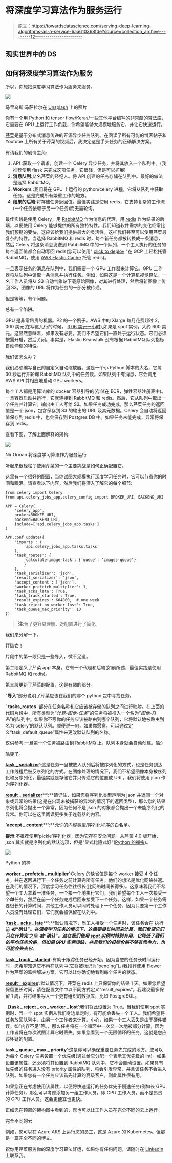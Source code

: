 # 将深度学习算法作为服务运行

> 原文：<https://towardsdatascience.com/serving-deep-learning-algorithms-as-a-service-6aa610368fde?source=collection_archive---------12----------------------->

## 现实世界中的 DS

## 如何将深度学习算法作为服务

所以，你想把深度学习算法作为服务来服务。

![](img/046b84e5dbe34224b64ba28003918570.png)

马里乌斯·马萨拉尔在 [Unsplash](https://unsplash.com?utm_source=medium&utm_medium=referral) 上的照片

你有一个用 Python 和 tensor flow/Keras/一些其他平台编写的非常酷的算法库，它需要在 GPU 上运行工作负载，你希望能够大规模地服务它，并让它快速运行。

[芹菜](https://docs.celeryproject.org/en/stable/)是基于分布式消息传递的开源异步任务队列。在阅读了所有可能的博客帖子和 Youtube 上所有关于芹菜的视频后，我决定这是手头任务的正确解决方案。

有请我们的剧情主角:

1.  API :获取一个请求，创建一个 Celery 异步任务，并将其放入一个队列中。(我推荐使用 flask 来完成这项任务，它很轻，但是可以扩展)
2.  **消息队列**:又名芹菜的经纪人。将 API 创建的任务存储在队列中。最好的做法是选择 RabbitMQ。
3.  **Workers** :我们将在 GPU 上运行的 python/celery 进程，它将从队列中获取任务。这是完成所有繁重工作的地方。
4.  **结果的后端**:将存储任务返回值。最佳实践是使用 redis，它支持复杂的工作流(一个任务依赖于另一个任务)而无需轮询。

最佳实践是使用 Celery，用 [RabbitMQ](https://www.rabbitmq.com/) 作为消息的代理，用 [redis](https://redis.io/) 作为结果的后端，以便使用 Celery 能够提供的所有独特特性。我们知道软件需求的变化经常比我们预期的要快，这应该给我们提供最大的灵活性，这样我们甚至可以使用芹菜最复杂的特性。当选择 RabbitMQ 和 redis 时，每个新任务都被转换成一条消息，然后 Celery 将这条消息发送到 RabbitMQ 中的一个队列，一个工人执行的任务的每个返回值都会自动写回 redis(您可以使用" [click to deploy](https://console.cloud.google.com/marketplace/details/google/rabbitmq?pli=1) "在 GCP 上轻松托管 RabbitMQ，使用 [AWS Elastic Cache](https://aws.amazon.com/elasticache/) 托管 redis)。

一旦表示任务的消息在队列中，我们需要一个 GPU 工作器来计算它。GPU 工作器将从队列中读取一条消息并执行任务。例如，如果这是一个计算机视觉算法，一名工作人员将从 S3 自动气象站下载原始图像，对其进行处理，然后将新图像上传回 S3。图像的 URL 将作为任务的一部分被传递。

但是等等，有个问题。

总有一个陷阱。

GPU 是非常昂贵的机器。P2 的一个例子。AWS 中的 Xlarge 每月花费超过 2，000 美元(在写这几行的时候， [3.06 美元一小时](https://aws.amazon.com/ec2/instance-types/p3/)),如果是 spot 实例，大约 600 美元。这显然意味着，如果没有必要，我们不希望它们一直处于运行状态。它们必须按需开启，然后关闭。事实是，Elastic Beanstalk 没有根据 RabbitMQ 队列指标自动伸缩的特性。

我们该怎么办？

我们必须编写自己的自定义自动缩放器。这是一个小 Python 脚本的大名，它每 30 秒运行并轮询 RabbitMQ 队列中的任务数。如果队列中有消息，它会调用 AWS API 并相应地启动 GPU workers。

每个工人都是用算法库的 docker 容器引导的(存储在 ECR，弹性容器注册表中)。一旦容器启动并运行，它就连接到 RabbitMQ 和 redis。然后，它从队列中取出一个任务并计算它。输出由工人写给 S3。如果任务成功完成，那么芹菜任务的返回值是一个 json，包含保存到 S3 的输出的 URL 及其元数据。Celery 会自动将返回值保存到 redis 中，也会保存到 Postgres DB 中。如果任务未能完成，异常将保存到 redis。

查看下图，了解上面解释的架构:

![](img/aa6700f0d1dc6951c0fe0386093326fa.png)

Nir Orman 将深度学习算法作为服务运行

听起来很轻松？使用芹菜的一个主要挑战是如何正确配置它。

这里有一个很好的配置，当你试图大规模执行深度学习任务时，它可以节省你的时间和眼泪。请查看以下内容，然后我们将深入了解它的每个细节:

```
from celery import Celery
from api.celery_jobs_app.celery_config import BROKER_URI, BACKEND_URI

APP = Celery(
    'celery_app',
    broker=BROKER_URI,
    backend=BACKEND_URI,
    include=['api.celery_jobs_app.tasks']
)

APP.conf.update({
    'imports': (
        'api.celery_jobs_app.tasks.tasks'
    ),
    'task_routes': {
        'calculate-image-task': {'queue': 'images-queue'}
        }
    },
    'task_serializer': 'json',
    'result_serializer': 'json',
    'accept_content': ['json'],
    'worker_prefetch_multiplier': 1,
    'task_acks_late': True,
    'task_track_started': True,
    'result_expires': 604800,  # one week
    'task_reject_on_worker_lost': True,
    'task_queue_max_priority': 10
})
```

> **注**:为了更容易理解，对配置进行了简化。

我们来分解一下。

打破它！

片段中的第一段只是一些导入，微不足道。

第二段定义了芹菜 app 本身，它有一个代理和后端(如前所述，最佳实践是使用 RabbitMQ 和 redis)。

第三段更新了芹菜的配置，这是有趣的部分。

“**导入**”部分说明了芹菜应该在我们的哪个 python 包中寻找任务。

' **tasks_routes** '部分在任务名称和它应该被存储的队列之间进行映射。在上面的代码片段中，所有类型为“*计算-图像-任务*”的任务将被推入一个名为“*图像-队列*”的队列中。如果你不写你的任务应该被路由到哪个队列，它将默认地被路由到名为‘celery’的默认队列。顺便说一句，如果你愿意，可以通过定义“task_default_queue”属性来更改默认队列的名称。

仅供参考:一旦第一个任务被路由到 RabbitMQ 上，队列本身就会自动创建。酷:)

酷毙了。

[**task _ serializer**](https://docs.celeryproject.org/en/stable/userguide/configuration.html#task-serializer)’:这是任务一旦被放入队列后将被序列化的方式，也是任务到达工作线程后被反序列化的方式。在图像处理的情况下，我们不希望图像本身被序列化和反序列化，最佳实践是存储它并只传递它的位置或 URL。我们将使用 json 作为序列化器。

[**result _ serializer**](https://docs.celeryproject.org/en/stable/userguide/configuration.html#result-serializer)**’:**请记住，如果您将序列化类型声明为 json 并返回一个对象或异常的结果(这是在出现未被捕获的异常的情况下的返回类型)，那么您的结果序列化将会抛出一个异常，因为任何不是 json 的对象都会抛出一个未能序列化的异常。你可以在这里阅读更多关于连载器的内容。

**'**[**accept _ content**](https://docs.celeryproject.org/en/stable/userguide/configuration.html#accept-content)**':**允许的内容类型/序列化程序的白名单。

**提示**:不推荐使用‘pickle’序列化器，因为它存在安全问题。从芹菜 4.0 版开始，json 其实就是序列化的默认选项，但是“显式比隐式好”([Python 的禅宗](https://en.wikipedia.org/wiki/Zen_of_Python))。

![](img/16774dc8727e48dc2c142eaf84919cc1.png)

Python 的禅

[**worker _ prefetch _ multiplier**](https://docs.celeryproject.org/en/stable/userguide/configuration.html#std:setting-worker_prefetch_multiplier)’:Celery 的缺省值是每个 worker 接受 4 个任务，并在返回进行下一个任务之前计算完所有任务。他们的想法是优化网络往返。在我们的情况下，深度学习任务往往很长(比网络时间长得多)。这意味着我们不希望一个工人拿着一堆任务，一个接一个地执行它们。我们希望每个工人一次接受一个**单**任务，然后在前一个任务完成后回来接受下一个任务。这样，如果一个任务需要很长的计算时间，其他工作人员可以同时处理下一个任务，因为只要第一个工作人员没有处理它们，它们就会被保留在队列中。

**'**[**task _ acks _ late**](https://docs.celeryproject.org/en/stable/userguide/configuration.html#task-acks-late)**':**默认情况下，当工人接受一个任务时，该任务会在 执行前 ***被“确认”。在深度学习任务的情况下，这需要很长时间来计算，我们希望它们只在计算完*** 之后 ***被“确认”。这在我们使用 [spot 实例](https://aws.amazon.com/ec2/spot/)时特别有用，它降低了我们的平均任务价格，但如果 GPU 实例短缺，并且我们的投标价格不够有竞争力，也可能会失去它。***

[**task _ track _ started**](https://docs.celeryproject.org/en/stable/userguide/configuration.html#task-track-started)’:有助于跟踪任务已经开始，因为当您的任务长时间运行时，您希望知道它不再在队列中(它将被标记为“pending”)。)我推荐使用 [Flower](https://flower.readthedocs.io/en/latest/) 作为芹菜的监控解决方案，它可以让你确切地看到每个任务的状态。

[**result _ expires**](https://docs.celeryproject.org/en/stable/userguide/configuration.html#result-expires)’:默认情况下，芹菜在 redis 上只保留你的结果 1 天。如果您希望保留更长时间，请在配置文件中以不同方式定义“result_expires”。我建议最多保留 1 周，并将结果写入一个更有组织的数据库，比如 PostgreSQL。

[**【task _ reject _ on _ worker _ lost**](https://docs.celeryproject.org/en/stable/userguide/configuration.html#task-reject-on-worker-lost)’:我们将此设置为 True。当我们使用 spot 实例时，当一个 spot 实例从我们身边拿走时，有可能会丢失一个工人。我们希望将任务放回队列中，由另一个工作者来计算。小心，如果一个工人丢失是由于硬件错误，如“内存不足”等。，那么任务将在一个循环中一次又一次地被部分计算，因为工作者将在每次试图计算它时丢失。如果您看到一个无限循环的任务，这就是您应该怀疑的配置。

**task _ queue _ max _ priority**’:这是你可以确保重要任务先完成的地方。您可以为每个 Celery 任务设置一个优先级(通过给它分配一个表示其优先级的 int)。如果设置该属性，还必须将其设置到 RabbitMQ 队列中，它不会自动设置。如果具有优先级的任务进入没有 priority 属性的队列，将会引发异常，并且该任务不会进入队列。如果您有一个任务应该首先计算的高级客户，则此属性很有用。

如果您正在考虑使用该属性，以便将快速运行的任务优先于慢速任务(例如长 GPU 计算任务)，那么可以考虑添加另一组工作人员，即 CPU 工作人员，而不是昂贵的 GPU 工作人员。这会更便宜也更快。

正如您在顶部的架构图中看到的，您也可以让工作人员在完全不同的云上运行。

完全不同的云

例如，您可以在 Azure AKS 上运行您的员工，这是 Azure 的 Kubernetes。但那是一篇完全不同的博文。

祝你用芹菜服务你的深度学习算法好运，如果你有任何问题，请随时在 [LinkedIn](https://il.linkedin.com/in/nir-orman) 上联系我。